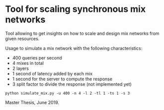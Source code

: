 # Tool for scaling synchronous mix networks

Tool allowing to get insights on how to scale and design mix networks from given resources.

Usage to simulate a mix network with the following characteristics:
* 400 queries per second
* 4 mixes in total
* 2 layers
* 1 second of latency added by each mix
* 1 second for the server to compute the response
* 3 split factor to divide the response (not implemented yet)

```
python simulate_mix.py -u 400 -n 4 -l 2 -tl 1 -ts 1 -s 3
```

Master Thesis, June 2019.
